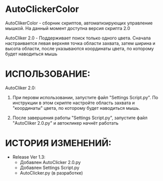 # AutoClickerColor
AutoClikerColor - сборник скриптов, автоматизирующих управление мышкой. На данный момент доступна версия скрипта 2.0

AutoCliker 2.0 - Поддерживает поиск только одного цвета. Сначала настраивается левая верхняя точка области захвата, 
затем ширина и высота области, после указываются координаты цвета, по которому будет наводиться мышь

# ИСПОЛЬЗОВАНИЕ:

AutoCliker 2.0:

1. При перовм использовании, запустите файл "Settings Script.py". По инструкции в этом скрипте настройте область захвата и "координаты" цвета,
по которому будет наводиться мышь.

2. После завершения работы "Settings Script.py", запустите файл "AutoCliker 2.0.py" и автокликер начнёт работать



# ИСТОРИЯ ИЗМЕНЕНИЙ:

- Release Ver 1.3:
  - Добавлен AutoClicker 2.0.py
  - Добавлен Settings Script.py
  - AutoClicker.py (в разработке)
